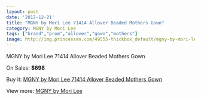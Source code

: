 ```yaml
---
layout: post
date: '2017-12-21'
title: "MGNY by Mori Lee 71414 Allover Beaded Mothers Gown"
category: MGNY by Mori Lee
tags: ["brand","prom","allover","gown","mothers"]
image: http://img.princessan.com/49555-thickbox_default/mgny-by-mori-lee-71414-allover-beaded-mothers-gown.jpg
---
```

MGNY by Mori Lee 71414 Allover Beaded Mothers Gown

On Sales: **$698**
<a href="https://www.princessan.com/en/mgny-by-mori-lee/22353-mgny-by-mori-lee-71414-allover-beaded-mothers-gown.html"><amp-img layout="responsive" width="600" height="600" src="//img.princessan.com/49555-thickbox_default/mgny-by-mori-lee-71414-allover-beaded-mothers-gown.jpg" alt="MGNY by Mori Lee 71414 Allover Beaded Mothers Gown 0" /></a>
<a href="https://www.princessan.com/en/mgny-by-mori-lee/22353-mgny-by-mori-lee-71414-allover-beaded-mothers-gown.html"><amp-img layout="responsive" width="600" height="600" src="//img.princessan.com/49557-thickbox_default/mgny-by-mori-lee-71414-allover-beaded-mothers-gown.jpg" alt="MGNY by Mori Lee 71414 Allover Beaded Mothers Gown 1" /></a>
<a href="https://www.princessan.com/en/mgny-by-mori-lee/22353-mgny-by-mori-lee-71414-allover-beaded-mothers-gown.html"><amp-img layout="responsive" width="600" height="600" src="//img.princessan.com/49556-thickbox_default/mgny-by-mori-lee-71414-allover-beaded-mothers-gown.jpg" alt="MGNY by Mori Lee 71414 Allover Beaded Mothers Gown 2" /></a>

Buy it: [MGNY by Mori Lee 71414 Allover Beaded Mothers Gown](https://www.princessan.com/en/mgny-by-mori-lee/22353-mgny-by-mori-lee-71414-allover-beaded-mothers-gown.html "MGNY by Mori Lee 71414 Allover Beaded Mothers Gown")

View more: [MGNY by Mori Lee](https://www.princessan.com/en/186-mgny-by-mori-lee "MGNY by Mori Lee")